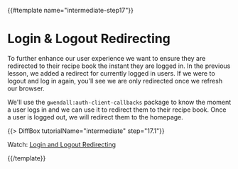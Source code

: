 {{#template name="intermediate-step17"}}

# Login &amp; Logout Redirecting

To further enhance our user experience we want to ensure they are redirected to their recipe book the instant they are logged in. In the previous lesson, we added a redirect for currently logged in users. If we were to logout and log in again, you'll see we are only redirected once we refresh our browser. 

We'll use the `gwendall:auth-client-callbacks` package to know the moment a user logs in and we can use it to redirect them to their recipe book. Once a user is logged out, we will redirect them to the homepage. 

{{> DiffBox tutorialName="intermediate" step="17.1"}}

Watch: [Login and Logout Redirecting ](https://youtu.be/rFpTwqfXE "Level Up Tutorials: Intermediate Meteor Tutorial #17 - Youtube")

{{/template}}
